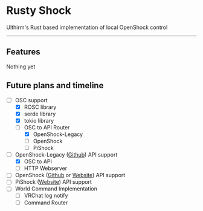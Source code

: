 # Rusty Shock
Ulthirm's Rust based implementation of local OpenShock control

***

## Features
Nothing yet

## Future plans and timeline
- [ ] OSC support
  * [x] ROSC library
  * [x] serde library
  * [x] tokio library
  * [ ] OSC to API Router
    * [x] OpenShock-Legacy
    * [ ] OpenShock
    * [ ] PiShock
- [ ] OpenShock-Legacy ([Github](https://github.com/nullstalgia/OpenShock-ESP-Legacy)) API support<br>
  * [x] OSC to API
  * [ ] HTTP Webserver 
- [ ] OpenShock ([Github](https://github.com/OpenShock/Firmware) or [Website](openshock.org)) API support<br>
- [ ] PiShock ([Website](pishock.com)) API support
- [ ] World Command Implementation
  * [ ] VRChat log notify
  * [ ] Command Router